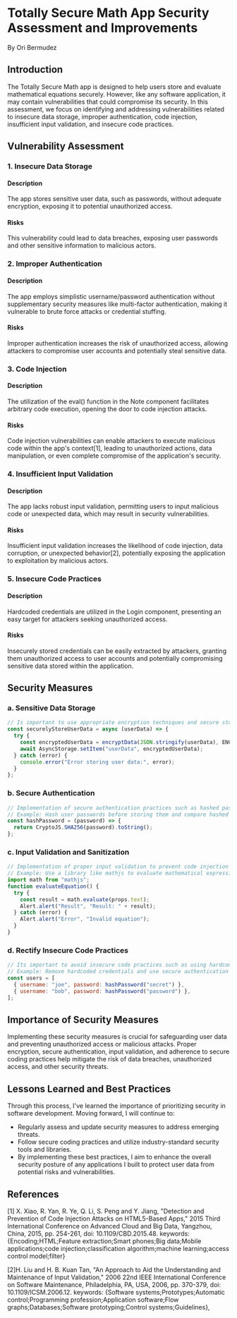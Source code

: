 # Totally Secure Math App Security Assessment and Improvements

By Ori Bermudez

## Introduction
The Totally Secure Math app is designed to help users store and evaluate mathematical equations securely. However, like any software application, it may contain vulnerabilities that could compromise its security. In this assessment, we focus on identifying and addressing vulnerabilities related to insecure data storage, improper authentication, code injection, insufficient input validation, and insecure code practices.

## Vulnerability Assessment

### 1. Insecure Data Storage
#### Description
The app stores sensitive user data, such as passwords, without adequate encryption, exposing it to potential unauthorized access.
#### Risks
This vulnerability could lead to data breaches, exposing user passwords and other sensitive information to malicious actors.

### 2. Improper Authentication
#### Description
The app employs simplistic username/password authentication without supplementary security measures like multi-factor authentication, making it vulnerable to brute force attacks or credential stuffing.
#### Risks
Improper authentication increases the risk of unauthorized access, allowing attackers to compromise user accounts and potentially steal sensitive data.

### 3. Code Injection
#### Description
The utilization of the eval() function in the Note component facilitates arbitrary code execution, opening the door to code injection attacks.
#### Risks
Code injection vulnerabilities can enable attackers to execute malicious code within the app's context[1], leading to unauthorized actions, data manipulation, or even complete compromise of the application's security.

### 4. Insufficient Input Validation
#### Description
The app lacks robust input validation, permitting users to input malicious code or unexpected data, which may result in security vulnerabilities.
#### Risks
Insufficient input validation increases the likelihood of code injection, data corruption, or unexpected behavior[2], potentially exposing the application to exploitation by malicious actors.

### 5. Insecure Code Practices
#### Description
Hardcoded credentials are utilized in the Login component, presenting an easy target for attackers seeking unauthorized access.
#### Risks
Insecurely stored credentials can be easily extracted by attackers, granting them unauthorized access to user accounts and potentially compromising sensitive data stored within the application.

## Security Measures

### a. Sensitive Data Storage
```javascript
// Is important to use appropriate encryption techniques and secure storage methods for sensitive data
const securelyStoreUserData = async (userData) => {
  try {
    const encryptedUserData = encryptData(JSON.stringify(userData), ENCRYPTION_KEY);
    await AsyncStorage.setItem("userData", encryptedUserData);
  } catch (error) {
    console.error("Error storing user data:", error);
  }
};
```

### b. Secure Authentication
```javascript
// Implementation of secure authentication practices such as hashed passwords and salted hashing
// Example: Hash user passwords before storing them and compare hashed passwords during login
const hashPassword = (password) => {
  return CryptoJS.SHA256(password).toString();
};
```

### c. Input Validation and Sanitization
```javascript
// Implementation of proper input validation to prevent code injection and unexpected data
// Example: Use a library like mathjs to evaluate mathematical expressions securely
import math from "mathjs";
function evaluateEquation() {
  try {
    const result = math.evaluate(props.text);
    Alert.alert("Result", "Result: " + result);
  } catch (error) {
    Alert.alert("Error", "Invalid equation");
  }
}
```

### d. Rectify Insecure Code Practices
```javascript
// Its important to avoid insecure code practices such as using hardcoded credentials
// Example: Remove hardcoded credentials and use secure authentication methods
const users = [
  { username: "joe", password: hashPassword("secret") },
  { username: "bob", password: hashPassword("password") },
];
```
## Importance of Security Measures
Implementing these security measures is crucial for safeguarding user data and preventing unauthorized access or malicious attacks. Proper encryption, secure authentication, input validation, and adherence to secure coding practices help mitigate the risk of data breaches, unauthorized access, and other security threats.

## Lessons Learned and Best Practices
Through this process, I've learned the importance of prioritizing security in software development. Moving forward, I will continue to:

- Regularly assess and update security measures to address emerging threats.
- Follow secure coding practices and utilize industry-standard security tools and libraries.
- By implementing these best practices, I aim to enhance the overall security posture of any applications I built to protect user data from potential risks and vulnerabilities.

## References
[1] X. Xiao, R. Yan, R. Ye, Q. Li, S. Peng and Y. Jiang, "Detection and Prevention of Code Injection Attacks on HTML5-Based Apps," 2015 Third International Conference on Advanced Cloud and Big Data, Yangzhou, China, 2015, pp. 254-261, doi: 10.1109/CBD.2015.48.
keywords: {Encoding;HTML;Feature extraction;Smart phones;Big data;Mobile applications;code injection;classification algorithm;machine learning;access control model;filter}

[2]H. Liu and H. B. Kuan Tan, "An Approach to Aid the Understanding and Maintenance of Input Validation," 2006 22nd IEEE International Conference on Software Maintenance, Philadelphia, PA, USA, 2006, pp. 370-379, doi: 10.1109/ICSM.2006.12.
keywords: {Software systems;Prototypes;Automatic control;Programming profession;Application software;Flow graphs;Databases;Software prototyping;Control systems;Guidelines},